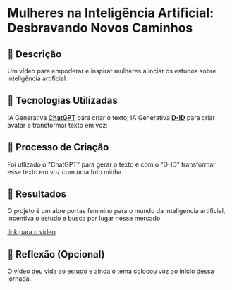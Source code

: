 # Mulheres na Inteligência Artificial: Desbravando Novos Caminhos

## 📒 Descrição
Um vídeo para empoderar e inspirar mulheres a inciar os estudos sobre inteligência artificial. 

## 🤖 Tecnologias Utilizadas
IA Generativa **[ChatGPT](https://chat.openai.com)** para criar o texto;
IA Generativa **[D-ID](https://www.d-id.com)** para criar avatar e transformar texto em voz;

## 🧐 Processo de Criação
Foi utlizado o "ChatGPT" para gerar o texto e com o "D-ID" transformar esse texto em voz com uma foto minha. 

## 🚀 Resultados
O projeto é um abre portas feminino para o mundo da inteligencia artificial, incentiva o estudo e busca por lugar nesse mercado.

[link para o vídeo](https://studio.d-id.com/share?id=9e3badf7f3772e9c3cd53529be8ed98f&utm_source=copy)

## 💭 Reflexão (Opcional)
O vídeo deu vida ao estudo e ainda o tema colocou voz ao início dessa jornada.
